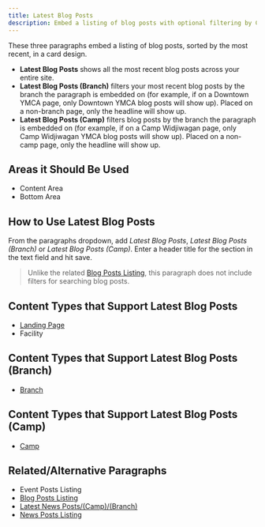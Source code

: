 ```yaml
---
title: Latest Blog Posts
description: Embed a listing of blog posts with optional filtering by Camp/Branch.
---
```


These three paragraphs embed a listing of blog posts, sorted by the most recent, in a card design.
* **Latest Blog Posts** shows all the most recent blog posts across your entire site.
* **Latest Blog Posts (Branch)** filters your most recent blog posts by the branch the paragraph is embedded on (for example, if on a Downtown YMCA page, only Downtown YMCA blog posts will show up). Placed on a non-branch page, only the headline will show up.
* **Latest Blog Posts (Camp)** filters blog posts by the branch the paragraph is embedded on (for example, if on a Camp Widjiwagan page, only Camp Widjiwagan YMCA blog posts will show up). Placed on a non-camp page, only the headline will show up.

## Areas it Should Be Used

* Content Area
* Bottom Area

## How to Use Latest Blog Posts

From the paragraphs dropdown, add *Latest Blog Posts*, *Latest Blog Posts (Branch)* or *Latest Blog Posts (Camp)*. Enter a header title for the section in the text field and hit save.

> Unlike the related [Blog Posts Listing](../blog-posts-listing), this paragraph does not include filters for searching blog posts.

## Content Types that Support Latest Blog Posts

* [Landing Page](../../content-types/landing-page)
* Facility

## Content Types that Support Latest Blog Posts (Branch)

* [Branch](../../content-types/branch)

## Content Types that Support Latest Blog Posts (Camp)

* [Camp](../../content-types/camp)

## Related/Alternative Paragraphs

* Event Posts Listing
* [Blog Posts Listing](../blog-posts-listing)
* [Latest News Posts/(Camp)/(Branch)](../latest-news-posts)
* [News Posts Listing](../news-posts-listing)